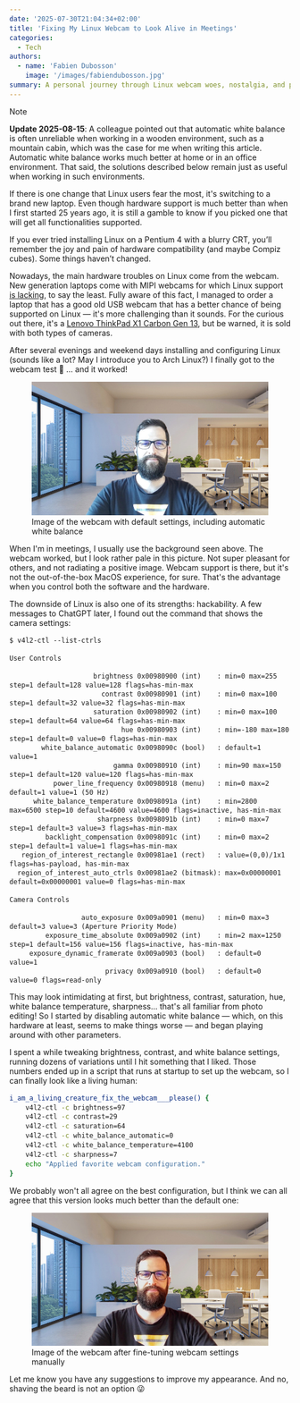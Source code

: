 ```yaml
---
date: '2025-07-30T21:04:34+02:00'
title: 'Fixing My Linux Webcam to Look Alive in Meetings'
categories:
  - Tech
authors:
  - name: 'Fabien Dubosson'
    image: '/images/fabiendubosson.jpg'
summary: A personal journey through Linux webcam woes, nostalgia, and plenty of tweaking—ending with a script that finally helped me look human in meetings.
---
```


> [!NOTE]
> **Update 2025-08-15**: A colleague pointed out that automatic white balance is often unreliable when working in a wooden environment, such as a mountain cabin, which was the case for me when writing this article. Automatic white balance works much better at home or in an office environment. That said, the solutions described below remain just as useful when working in such environments.

If there is one change that Linux users fear the most, it's switching to a brand new laptop. Even though hardware support is much better than when I first started 25 years ago, it is still a gamble to know if you picked one that will get all functionalities supported.

If you ever tried installing Linux on a Pentium 4 with a blurry CRT, you’ll remember the joy and pain of hardware compatibility (and maybe Compiz cubes). Some things haven’t changed.

Nowadays, the main hardware troubles on Linux come from the webcam. New generation laptops come with MIPI webcams for which Linux support [is lacking][], to say the least. Fully aware of this fact, I managed to order a laptop that has a good old USB webcam that has a better chance of being supported on Linux — it's more challenging than it sounds. For the curious out there, it's a [Lenovo ThinkPad X1 Carbon Gen 13][], but be warned, it is sold with both types of cameras.

[is lacking]: https://www.phoronix.com/news/Greg-KH-No-ADL-Webcam-Laptop
[Lenovo ThinkPad X1 Carbon Gen 13]: https://www.lenovo.com/ch/en/p/laptops/thinkpad/thinkpadx1/thinkpad-x1-carbon-gen-13-aura-edition-14-inch-intel/len101t0114

After several evenings and weekend days installing and configuring Linux (sounds like a lot? May I introduce you to Arch Linux?) I finally got to the webcam test 🥁 … and it worked!

<figure>
  <img src="before.jpg" alt="Laptop's webcam on automatic white balance" loading="lazy" class="image-border">
  <figcaption>Image of the webcam with default settings, including automatic white balance</figcaption>
</figure>

When I'm in meetings, I usually use the background seen above. The webcam worked, but I look rather pale in this picture. Not super pleasant for others, and not radiating a positive image. Webcam support is there, but it's not the out-of-the-box MacOS experience, for sure. That's the advantage when you control both the software and the hardware.

The downside of Linux is also one of its strengths: hackability. A few messages to ChatGPT later, I found out the command that shows the camera settings:

```
$ v4l2-ctl --list-ctrls

User Controls

                     brightness 0x00980900 (int)    : min=0 max=255 step=1 default=128 value=128 flags=has-min-max
                       contrast 0x00980901 (int)    : min=0 max=100 step=1 default=32 value=32 flags=has-min-max
                     saturation 0x00980902 (int)    : min=0 max=100 step=1 default=64 value=64 flags=has-min-max
                            hue 0x00980903 (int)    : min=-180 max=180 step=1 default=0 value=0 flags=has-min-max
        white_balance_automatic 0x0098090c (bool)   : default=1 value=1
                          gamma 0x00980910 (int)    : min=90 max=150 step=1 default=120 value=120 flags=has-min-max
           power_line_frequency 0x00980918 (menu)   : min=0 max=2 default=1 value=1 (50 Hz)
      white_balance_temperature 0x0098091a (int)    : min=2800 max=6500 step=10 default=4600 value=4600 flags=inactive, has-min-max
                      sharpness 0x0098091b (int)    : min=0 max=7 step=1 default=3 value=3 flags=has-min-max
         backlight_compensation 0x0098091c (int)    : min=0 max=2 step=1 default=1 value=1 flags=has-min-max
   region_of_interest_rectangle 0x00981ae1 (rect)   : value=(0,0)/1x1 flags=has-payload, has-min-max
  region_of_interest_auto_ctrls 0x00981ae2 (bitmask): max=0x00000001 default=0x00000001 value=0 flags=has-min-max

Camera Controls

                  auto_exposure 0x009a0901 (menu)   : min=0 max=3 default=3 value=3 (Aperture Priority Mode)
         exposure_time_absolute 0x009a0902 (int)    : min=2 max=1250 step=1 default=156 value=156 flags=inactive, has-min-max
     exposure_dynamic_framerate 0x009a0903 (bool)   : default=0 value=1
                        privacy 0x009a0910 (bool)   : default=0 value=0 flags=read-only
```

This may look intimidating at first, but brightness, contrast, saturation, hue, white balance temperature, sharpness... that's all familiar from photo editing! So I started by disabling automatic white balance — which, on this hardware at least, seems to make things worse — and began playing around with other parameters.

I spent a while tweaking brightness, contrast, and white balance settings, running dozens of variations until I hit something that I liked. Those numbers ended up in a script that runs at startup to set up the webcam, so I can finally look like a living human:

```bash
i_am_a_living_creature_fix_the_webcam___please() {
    v4l2-ctl -c brightness=97
    v4l2-ctl -c contrast=29
    v4l2-ctl -c saturation=64
    v4l2-ctl -c white_balance_automatic=0
    v4l2-ctl -c white_balance_temperature=4100
    v4l2-ctl -c sharpness=7
    echo "Applied favorite webcam configuration."
}
```

We probably won't all agree on the best configuration, but I think we can all agree that this version looks much better than the default one:

<figure>
  <img src="after.jpg" alt="Laptop's webcam with custom settings" loading="lazy" class="image-border">
  <figcaption>Image of the webcam after fine-tuning webcam settings manually</figcaption>
</figure>

Let me know you have any suggestions to improve my appearance. And no, shaving the beard is not an option 😜
